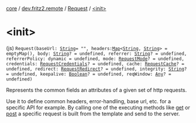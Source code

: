 [core](../../index.md) / [dev.fritz2.remote](../index.md) / [Request](index.md) / [&lt;init&gt;](./-init-.md)

# &lt;init&gt;

(js) `Request(baseUrl: `[`String`](https://kotlinlang.org/api/latest/jvm/stdlib/kotlin/-string/index.html)` = "", headers: `[`Map`](https://kotlinlang.org/api/latest/jvm/stdlib/kotlin.collections/-map/index.html)`<`[`String`](https://kotlinlang.org/api/latest/jvm/stdlib/kotlin/-string/index.html)`, `[`String`](https://kotlinlang.org/api/latest/jvm/stdlib/kotlin/-string/index.html)`> = emptyMap(), body: `[`String`](https://kotlinlang.org/api/latest/jvm/stdlib/kotlin/-string/index.html)`? = undefined, referrer: `[`String`](https://kotlinlang.org/api/latest/jvm/stdlib/kotlin/-string/index.html)`? = undefined, referrerPolicy: dynamic = undefined, mode: `[`RequestMode`](https://kotlinlang.org/api/latest/jvm/stdlib/org.w3c.fetch/-request-mode/index.html)`? = undefined, credentials: `[`RequestCredentials`](https://kotlinlang.org/api/latest/jvm/stdlib/org.w3c.fetch/-request-credentials/index.html)`? = undefined, cache: `[`RequestCache`](https://kotlinlang.org/api/latest/jvm/stdlib/org.w3c.fetch/-request-cache/index.html)`? = undefined, redirect: `[`RequestRedirect`](https://kotlinlang.org/api/latest/jvm/stdlib/org.w3c.fetch/-request-redirect/index.html)`? = undefined, integrity: `[`String`](https://kotlinlang.org/api/latest/jvm/stdlib/kotlin/-string/index.html)`? = undefined, keepalive: `[`Boolean`](https://kotlinlang.org/api/latest/jvm/stdlib/kotlin/-boolean/index.html)`? = undefined, reqWindow: `[`Any`](https://kotlinlang.org/api/latest/jvm/stdlib/kotlin/-any/index.html)`? = undefined)`

Represents the common fields an attributes of a given set of http requests.

Use it to define common headers, error-handling, base url, etc. for a specific API for example.
By calling one of the executing methods like [get](get.md) or [post](post.md) a specific request is built from the template and send to the server.

